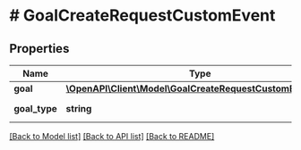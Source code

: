 # # GoalCreateRequestCustomEvent

## Properties

Name | Type | Description | Notes
------------ | ------------- | ------------- | -------------
**goal** | [**\OpenAPI\Client\Model\GoalCreateRequestCustomEventGoal**](GoalCreateRequestCustomEventGoal.md) |  |
**goal_type** | **string** |  | [default to 'Goal.CustomEvent']

[[Back to Model list]](../../README.md#models) [[Back to API list]](../../README.md#endpoints) [[Back to README]](../../README.md)
